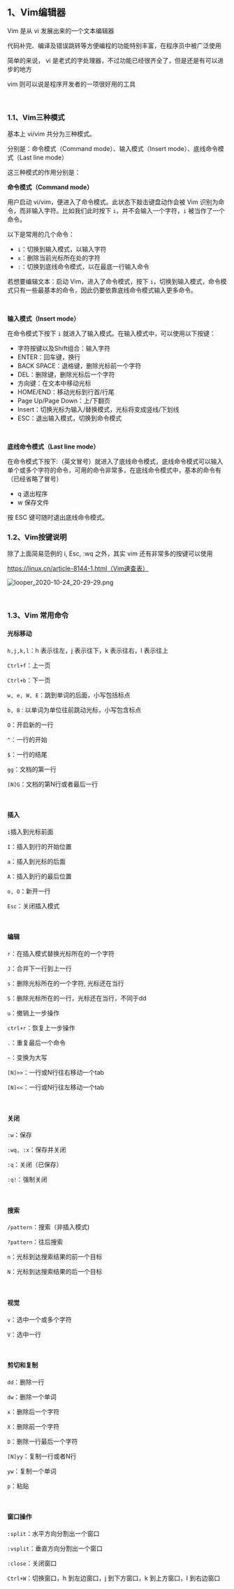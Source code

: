 ## 1、Vim编辑器

Vim 是从 vi 发展出来的一个文本编辑器

代码补完、编译及错误跳转等方便编程的功能特别丰富，在程序员中被广泛使用

简单的来说， vi 是老式的字处理器，不过功能已经很齐全了，但是还是有可以进步的地方

vim 则可以说是程序开发者的一项很好用的工具

<br>

### 1.1、Vim三种模式

基本上 vi/vim 共分为三种模式。

分别是：命令模式（Command mode）、输入模式（Insert mode）、底线命令模式（Last line mode）

这三种模式的作用分别是： 

**命令模式（Command mode）**

用户启动 vi/vim，便进入了命令模式。此状态下敲击键盘动作会被 Vim 识别为命令，而非输入字符。比如我们此时按下 `i`，并不会输入一个字符，`i` 被当作了一个命令。

以下是常用的几个命令：

- `i`：切换到输入模式，以输入字符
- `x`：删除当前光标所在处的字符
- `:`：切换到底线命令模式，以在最底一行输入命令

若想要编辑文本：启动 Vim，进入了命令模式，按下 `i`，切换到输入模式，命令模式只有一些最基本的命令，因此仍要依靠底线命令模式输入更多命令。

<br>

**输入模式（Insert mode）**

在命令模式下按下 `i` 就进入了输入模式。在输入模式中，可以使用以下按键：

- 字符按键以及Shift组合：输入字符
- ENTER：回车键，换行
- BACK SPACE：退格键，删除光标前一个字符
- DEL：删除键，删除光标后一个字符
- 方向键：在文本中移动光标
- HOME/END：移动光标到行首/行尾
- Page Up/Page Down：上/下翻页
- Insert：切换光标为输入/替换模式，光标将变成竖线/下划线
- ESC：退出输入模式，切换到命令模式

<br>

**底线命令模式（Last line mode）**

在命令模式下按下:（英文冒号）就进入了底线命令模式，底线命令模式可以输入单个或多个字符的命令，可用的命令非常多，在底线命令模式中，基本的命令有（已经省略了冒号）

- q 退出程序
- w 保存文件

按 ESC 键可随时退出底线命令模式。



### 1.2、Vim按键说明

除了上面简易范例的 i, Esc, :wq 之外，其实 vim 还有非常多的按键可以使用

https://linux.cn/article-8144-1.html（Vim速查表）

![looper_2020-10-24_20-29-29.png](image/looper_2020-10-24_20-29-29.png)

<br>

### 1.3、Vim 常用命令

#### 光标移动

`h,j,k,l`：h 表示往左，j 表示往下，k 表示往右，l 表示往上

`Ctrl+f`：上一页

`Ctrl+b`：下一页

`w, e, W, E`：跳到单词的后面，小写包括标点

`b, B：`以单词为单位往前跳动光标，小写包含标点

`O`：开启新的一行

`^`：一行的开始

`$`：一行的结尾

`gg`：文档的第一行

`[N]G`：文档的第N行或者最后一行

<br>

#### 插入

`i`插入到光标前面

`I`：插入到行的开始位置

`a`：插入到光标的后面

`A`：插入到行的最后位置

`o, O`：新开一行

`Esc`：关闭插入模式

<br>

#### 编辑

`r`：在插入模式替换光标所在的一个字符

`J`：合并下一行到上一行

`s`：删除光标所在的一个字符, 光标还在当行

`S`：删除光标所在的一行，光标还在当行，不同于dd

`u`：撤销上一步操作

`ctrl+r`：恢复上一步操作

`.`：重复最后一个命令

`~`：变换为大写

`[N]>>`：一行或N行往右移动一个tab

`[N]<<`：一行或N行往左移动一个tab

<br>

#### 关闭

`:w`：保存

`:wq, :x`：保存并关闭

`:q`：关闭（已保存）

`:q!`：强制关闭

<br>

#### 搜索

`/pattern`：搜索（非插入模式)

`?pattern`：往后搜索

`n`：光标到达搜索结果的前一个目标

`N`：光标到达搜索结果的后一个目标

<br>

#### 视觉

`v`：选中一个或多个字符

`V`：选中一行

<br>

#### 剪切和复制

`dd`：删除一行

`dw`：删除一个单词

`x`：删除后一个字符

`X`：删除前一个字符

`D`：删除一行最后一个字符

`[N]yy`：复制一行或者N行

`yw`：复制一个单词

`p`：粘贴

<br>

#### 窗口操作

`:split`：水平方向分割出一个窗口

`:vsplit`：垂直方向分割出一个窗口

`:close`：关闭窗口

`Ctrl+W`：切换窗口，h 到左边窗口，j 到下方窗口，k 到上方窗口，l 到右边窗口

